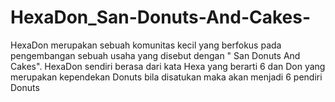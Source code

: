 # HexaDon_San-Donuts-And-Cakes-
HexaDon merupakan sebuah komunitas kecil yang berfokus pada pengembangan sebuah usaha yang disebut dengan " San Donuts And Cakes". HexaDon sendiri berasa dari kata Hexa yang berarti 6 dan Don yang merupakan kependekan Donuts bila disatukan maka akan menjadi 6 pendiri Donuts 

